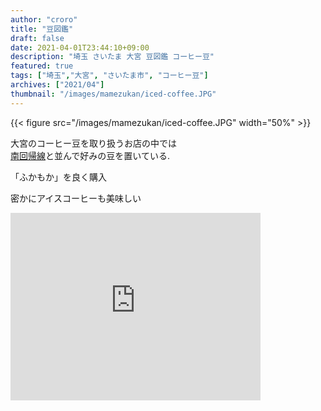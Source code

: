 ```yaml
---
author: "croro"
title: "豆図鑑"
draft: false
date: 2021-04-01T23:44:10+09:00
description: "埼玉 さいたま 大宮 豆図鑑 コーヒー豆"
featured: true
tags: ["埼玉","大宮", "さいたま市", "コーヒー豆"]
archives: ["2021/04"]
thumbnail: "/images/mamezukan/iced-coffee.JPG"
---
```

{{< figure src="/images/mamezukan/iced-coffee.JPG" width="50%" >}}

大宮のコーヒー豆を取り扱うお店の中では  
[南回帰線][minami]と並んで好みの豆を置いている.  

「ふかもか」を良く購入  

密かにアイスコーヒーも美味しい

[minami]: /post/minami-kaikisen/

<div>
    <iframe src="https://www.google.com/maps/embed?pb=!1m18!1m12!1m3!1d3231.50450617839!2d139.63986731548567!3d35.91014932499026!2m3!1f0!2f0!3f0!3m2!1i1024!2i768!4f13.1!3m3!1m2!1s0x6018c11866092ea3%3A0xa19fea6e971d20e5!2z6LGG5Zuz6ZGR!5e0!3m2!1sja!2sjp!4v1618496593680!5m2!1sja!2sjp" width="400" height="300" style="border:0;" allowfullscreen="" loading="lazy"></iframe>
</div>
